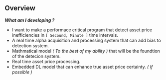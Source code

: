
## Overview

***What am I developing ?***
+ I want to make a performace critical program that detect asset price inefficiencies in `[ Secound, Minute ]` time intervals.
+ A real time alpha acquisition and processing system that can add bias to detection system.
+ Mathmatical model *( To the best of my ability )* that will be the foundtion of the detecion system.
+ Real time asset price processing.
+ Embedded DL model that can enhance true asset price certainty. *( If possible )*
